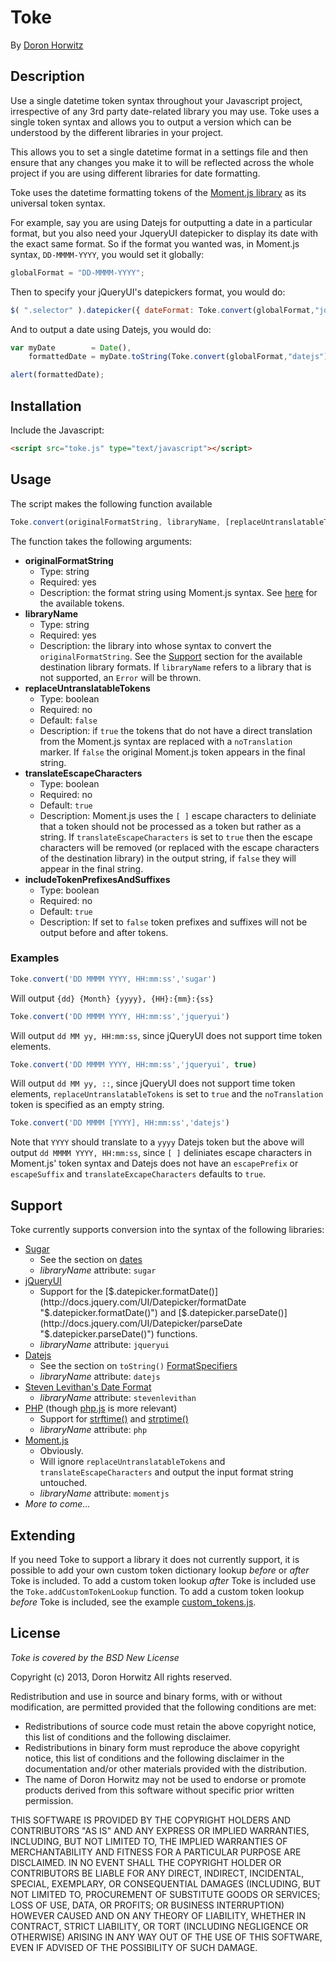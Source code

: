 Toke
====
By [Doron Horwitz](http://milktek.com/ "milktek.com")

Description
-----------
Use a single datetime token syntax throughout your Javascript project, irrespective of any 3rd party date-related library you may use. Toke uses a single token syntax and allows you to output a version which can be understood by the different libraries in your project.

This allows you to set a single datetime format in a settings file and then ensure that any changes you make it to will be reflected across the whole project if you are using different libraries for date formatting.

Toke uses the datetime formatting tokens of the [Moment.js library](http://momentjs.com/ "Moment.js") as its universal token syntax.

For example, say you are using Datejs for outputting a date in a particular format, but you also need your JqueryUI datepicker to display its date with the exact same format.
So if the format you wanted was, in Moment.js syntax, `DD-MMMM-YYYY`, you would set it globally:
```javascript
globalFormat = "DD-MMMM-YYYY";
```
Then to specify your jQueryUI's datepickers format, you would do:
```javascript
$( ".selector" ).datepicker({ dateFormat: Toke.convert(globalFormat,"jqueryui") });
````
And to output a date using Datejs, you would do:
```javascript
var myDate        = Date(),
    formattedDate = myDate.toString(Toke.convert(globalFormat,"datejs"));

alert(formattedDate);
```

Installation
------------
Include the Javascript:
```html
<script src="toke.js" type="text/javascript"></script>
```

Usage
-----
The script makes the following function available

```javascript
Toke.convert(originalFormatString, libraryName, [replaceUntranslatableTokens, [translateEscapeCharacters]])
```
The function takes the following arguments:
* **originalFormatString**
    * Type: string
    * Required: yes
    * Description: the format string using Moment.js syntax. See [here](http://momentjs.com/docs/#/displaying/format/ "Moment.js tokens") for the available tokens.
* **libraryName**
    * Type: string
    * Required: yes
    * Description: the library into whose syntax to convert the `originalFormatString`. See the [Support](#support) section for the available destination library formats. If `libraryName` refers to a library that is not supported, an `Error` will be thrown.
* **replaceUntranslatableTokens**
    * Type: boolean
    * Required: no
    * Default: `false`
    * Description: if `true` the tokens that do not have a direct translation from the Moment.js syntax are replaced with a `noTranslation` marker. If `false` the original Moment.js token appears in the final string.
* **translateEscapeCharacters**
    * Type: boolean
    * Required: no
    * Default: `true`
    * Description: Moment.js uses the `[ ]` escape characters to deliniate that a token should not be processed as a token but rather as a string. If `translateEscapeCharacters` is set to `true` then the escape characters will be removed (or replaced with the escape characters of the destination library) in the output string, if `false` they will appear in the final string.
* **includeTokenPrefixesAndSuffixes**
    * Type: boolean
    * Required: no
    * Default: `true`
    * Description: If set to `false` token prefixes and suffixes will not be output before and after tokens.

### Examples
```javascript
Toke.convert('DD MMMM YYYY, HH:mm:ss','sugar')
```
Will output `{dd} {Month} {yyyy}, {HH}:{mm}:{ss}`
```javascript
Toke.convert('DD MMMM YYYY, HH:mm:ss','jqueryui')
```
Will output `dd MM yy, HH:mm:ss`, since jQueryUI does not support time token elements.
```javascript
Toke.convert('DD MMMM YYYY, HH:mm:ss','jqueryui', true)
```
Will output `dd MM yy, ::`, since jQueryUI does not support time token elements, `replaceUntranslatableTokens` is set to `true` and the `noTranslation` token is specified as an empty string.
```javascript
Toke.convert('DD MMMM [YYYY], HH:mm:ss','datejs')
```
Note that `YYYY` should translate to a `yyyy` Datejs token but the above will output `dd MMMM YYYY, HH:mm:ss`, since `[ ]` deliniates escape characters in Moment.js' token syntax and Datejs does not have an `escapePrefix` or `escapeSuffix` and `translateExcapeCharacters` defaults to `true`.

<a id="support"></a>Support
-------
Toke currently supports conversion into the syntax of the following libraries:
* [Sugar](http://sugarjs.com/ "Sugar")
    * See the section on [dates](http://sugarjs.com/dates "Sugar Dates")
    * *libraryName* attribute: `sugar`
* [jQueryUI](http://jqueryui.com "jQuery UI")
    * Support for the [$.datepicker.formatDate()](http://docs.jquery.com/UI/Datepicker/formatDate "$.datepicker.formatDate()") and [$.datepicker.parseDate()](http://docs.jquery.com/UI/Datepicker/parseDate "$.datepicker.parseDate()") functions.
    * *libraryName* attribute: `jqueryui`
* [Datejs](http://www.datejs.com "Datejs")
    * See the section on `toString()` [FormatSpecifiers](http://code.google.com/p/datejs/wiki/FormatSpecifiers "Datejs FormatSpecifiers")
    * *libraryName* attribute: `datejs`
* [Steven Levithan's Date Format](http://blog.stevenlevithan.com/archives/date-time-format "Steven Levithan's Date Format")
    * *libraryName* attribute: `stevenlevithan`
* [PHP](http://php.net "PHP") (though [php.js](http://phpjs.org) is more relevant)
    * Support for [strftime()](http://php.net/manual/en/function.strftime.php) and [strptime()](http://php.net/manual/en/function.strptime.php)
    * *libraryName* attribute: `php`
* [Moment.js](http://momentjs.com "Moment.js")
    * Obviously.
    * Will ignore `replaceUntranslatableTokens` and `translateEscapeCharacters` and output the input format string untouched.
    * *libraryName* attribute: `momentjs`
* *More to come...*

Extending
---------
If you need Toke to support a library it does not currently support, it is possible to add your own custom token dictionary lookup *before* or *after* Toke is included.
To add a custom token lookup *after* Toke is included use the `Toke.addCustomTokenLookup` function.
To add a custom token lookup *before* Toke is included,  see the example [custom_tokens.js](https://raw.github.com/doronhorwitz/Toke/master/custom_tokens.js "custom_tokens.js on GitHub").

License
-------
*Toke is covered by the BSD New License*

Copyright (c) 2013, Doron Horwitz
All rights reserved.

Redistribution and use in source and binary forms, with or without modification, are permitted provided that the following conditions are met:

* Redistributions of source code must retain the above copyright notice, this list of conditions and the following disclaimer.
* Redistributions in binary form must reproduce the above copyright notice, this list of conditions and the following disclaimer in the documentation and/or other materials provided with the distribution.
* The name of Doron Horwitz may not be used to endorse or promote products derived from this software without specific prior written permission.

THIS SOFTWARE IS PROVIDED BY THE COPYRIGHT HOLDERS AND CONTRIBUTORS "AS IS" AND ANY EXPRESS OR IMPLIED WARRANTIES, INCLUDING, BUT NOT LIMITED TO, THE IMPLIED WARRANTIES OF MERCHANTABILITY AND FITNESS FOR A PARTICULAR PURPOSE ARE DISCLAIMED. IN NO EVENT SHALL THE COPYRIGHT HOLDER OR CONTRIBUTORS BE LIABLE FOR ANY DIRECT, INDIRECT, INCIDENTAL, SPECIAL, EXEMPLARY, OR CONSEQUENTIAL DAMAGES (INCLUDING, BUT NOT LIMITED TO, PROCUREMENT OF SUBSTITUTE GOODS OR SERVICES; LOSS OF USE, DATA, OR PROFITS; OR BUSINESS INTERRUPTION) HOWEVER CAUSED AND ON ANY THEORY OF LIABILITY, WHETHER IN CONTRACT, STRICT LIABILITY, OR TORT (INCLUDING NEGLIGENCE OR OTHERWISE) ARISING IN ANY WAY OUT OF THE USE OF THIS SOFTWARE, EVEN IF ADVISED OF THE POSSIBILITY OF SUCH DAMAGE.